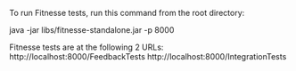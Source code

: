 To run Fitnesse tests, run this command from the root directory:

  java -jar libs/fitnesse-standalone.jar -p 8000

Fitnesse tests are at the following 2 URLs:
http://localhost:8000/FeedbackTests
http://localhost:8000/IntegrationTests

